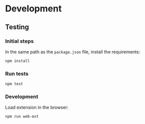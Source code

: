 # Development

## Testing

### Initial steps

In the same path as the `package.json` file, install the requirements:

```bash
npm install
```

### Run tests

```bash
npm test
```

### Development

Load extension in the browser:

```bash
npm run web-ext
```
